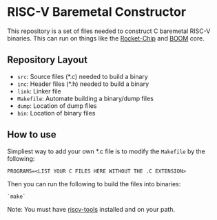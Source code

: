 # RISC-V Baremetal Constructor

This repository is a set of files needed to construct C baremetal RISC-V binaries. This can
run on things like the [Rocket-Chip](https://github.com/freechipsproject/rocket-chip)
and [BOOM](https://boom-core.org) core. 

## Repository Layout

- `src`: Source files (\*.c) needed to build a binary
- `inc`: Header files (\*.h) needed to build a binary
- `link`: Linker file
- `Makefile`: Automate building a binary/dump files
- `dump`: Location of dump files
- `bin`: Location of binary files

## How to use

Simpliest way to add your own \*.c file is to modify the `Makefile` by the following:

    PROGRAMS=<LIST YOUR C FILES HERE WITHOUT THE .C EXTENSION>

Then you can run the following to build the files into binaries:

    `make`

Note: You must have [riscv-tools](https://github.com/riscv/riscv-tools) installed and on
your path.
